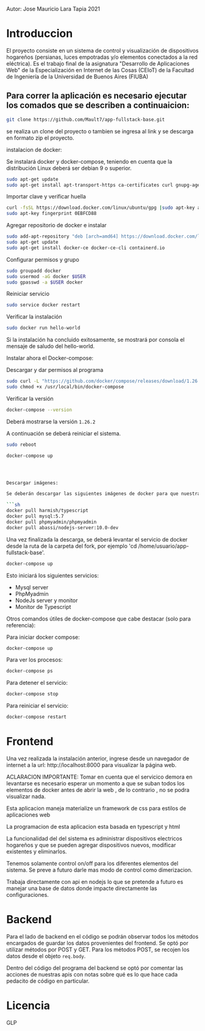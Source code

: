 Autor: Jose Mauricio Lara Tapia 2021
# Introduccion
El proyecto consiste en un sistema de control y visualización de dispositivos hogareños (persianas, luces empotradas y/o elementos conectados a la red eléctrica). Es el trabajo final de la asignatura "Desarrollo de Aplicaciones Web" de la Especialización en Internet de las Cosas (CEIoT) de la Facultad de Ingeniería de la Universidad de Buenos Aires (FIUBA)

## Para correr la aplicación es necesario ejecutar los comados que se describen a continuaicion:

```sh
git clone https://github.com/Mault7/app-fullstack-base.git
```
se realiza un clone del proyecto o tambien se ingresa al link y se descarga en formato zip el proyecto.

instalacion de docker:

Se instalará docker y docker-compose, teniendo en cuenta que la distribución Linux deberá ser debian 9 o superior.
```sh
sudo apt-get update 
sudo apt-get install apt-transport-https ca-certificates curl gnupg-agent software-properties-common
```
Importar clave y verificar huella
```sh
curl -fsSL https://download.docker.com/linux/ubuntu/gpg |sudo apt-key add -
sudo apt-key fingerprint 0EBFCD88
```
Agregar repositorio de docker e instalar
```sh
sudo add-apt-repository "deb [arch=amd64] https://download.docker.com/linux/ubuntu $(lsb_release -cs) stable"
sudo apt-get update
sudo apt-get install docker-ce docker-ce-cli containerd.io
```
Configurar permisos y grupo
```sh
sudo groupadd docker
sudo usermod -aG docker $USER
sudo gpasswd -a $USER docker
```
Reiniciar servicio
```sh
sudo service docker restart
```
Verificar la instalación
```sh
sudo docker run hello-world
```
Si la instalación ha concluido exitosamente, se mostrará por consola el mensaje de saludo del hello-world.

Instalar ahora el Docker-compose:

Descargar y dar permisos al programa
```sh
sudo curl -L "https://github.com/docker/compose/releases/download/1.26.2/docker-compose-$(uname -s)-$(uname -m)" -o /usr/local/bin/docker-compose
sudo chmod +x /usr/local/bin/docker-compose
``` 
Verificar la versión
```sh
docker-compose --version
```
Deberá mostrarse la versión `1.26.2`

A continuación se deberá reiniciar el sistema.
```sh
sudo reboot
```
```sh
docker-compose up




Descargar imágenes:

Se deberán descargar las siguientes imágenes de docker para que nuestra aplicación pueda correr.

```sh
docker pull harmish/typescript
docker pull mysql:5.7
docker pull phpmyadmin/phpmyadmin
docker pull abassi/nodejs-server:10.0-dev
```
Una vez finalizada la descarga, se deberá levantar el servicio de docker desde la ruta de la carpeta del fork, por ejemplo 'cd /home/usuario/app-fullstack-base'.

```sh
docker-compose up
```

Esto iniciará los siguientes servicios:
- Mysql server
- PhpMyadmin
- NodeJs server y monitor
- Monitor de Typescript

Otros comandos útiles de docker-compose que cabe destacar (solo para referencia):

Para iniciar docker compose:
```sh 
docker-compose up
```
Para ver los procesos:
```sh 
docker-compose ps
```
Para detener el servicio:
```sh 
docker-compose stop
```
Para reiniciar el servicio:
```sh 
docker-compose restart
```

# Frontend
Una vez realizada la instalación anterior, ingrese desde un navegador de internet a la url: http://localhost:8000 para visualizar la página web.


ACLARACION IMPORTANTE: Tomar en cuenta que el servicico demora en levantarse es necesario esperar un momento a que se suban todos los elementos de docker antes de abrir la web , de lo contrario , no se podra visualizar nada.

Esta aplicacion maneja materialize un framework de css para estilos de aplicaciones web

La programacion de esta aplicacion esta basada en typescript y html

La funcionalidad del del sistema es administrar dispositivos electricos hogareños y que se pueden agregar dispositivos nuevos, modificar existentes y eliminarlos.

Tenemos solamente control on/off para los diferentes elementos del sistema. Se preve a futuro darle mas modo de control como dimerizacion.

Trabaja directamente con api en nodejs lo que se pretende a futuro es manejar una base de datos donde impacte directamente las configuraciones.


# Backend
 Para el lado de backend en el código se podrán observar todos los métodos encargados de guardar los datos provenientes del frontend.
Se optó por utilizar métodos por POST y GET. Para los métodos POST, se recojen los datos desde el objeto `req.body`.

Dentro del código del programa del backend se optó por comentar las acciones de nuestras apis con notas sobre qué es lo que hace cada pedacito de código en particular.
# Licencia
GLP
